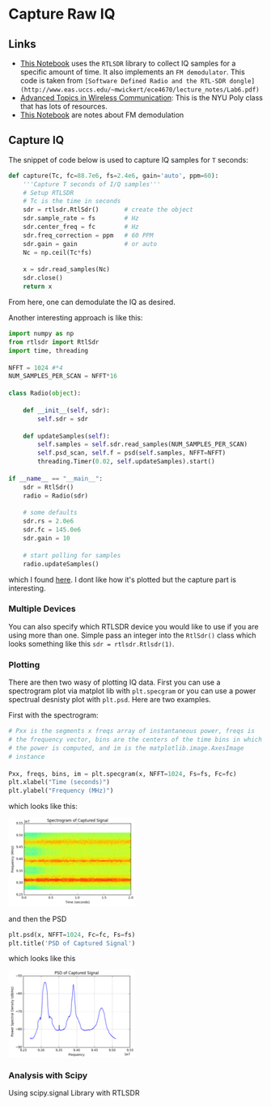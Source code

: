 # Capture Raw IQ

## Links
- [This Notebook](https://github.com/nejohnson2/misc-notebooks/blob/master/rtlsdr.ipynb) uses the ```RTLSDR``` library to collect IQ samples for a specific amount of time.  It also implements an ```FM demodulator```.  This code is taken from ```[Software Defined Radio and the RTL-SDR dongle](http://www.eas.uccs.edu/~mwickert/ece4670/lecture_notes/Lab6.pdf)```
- [Advanced Topics in Wireless Communication](http://witestlab.poly.edu/~ffund/el9043/): This is the NYU Poly class that has lots of resources.
- [This Notebook](http://localhost:8888/notebooks/SDR_Lab_1.ipynb) are notes about FM demodulation

## Capture IQ

The snippet of code below is used to capture IQ samples for ```T``` seconds:

```python
def capture(Tc, fc=88.7e6, fs=2.4e6, gain='auto', ppm=60):
    '''Capture T seconds of I/Q samples'''
    # Setup RTLSDR
    # Tc is the time in seconds
    sdr = rtlsdr.RtlSdr()       # create the object
    sdr.sample_rate = fs        # Hz
    sdr.center_freq = fc        # Hz
    sdr.freq_correction = ppm   # 60 PPM
    sdr.gain = gain             # or auto
    Nc = np.ceil(Tc*fs)
    
    x = sdr.read_samples(Nc)
    sdr.close()
    return x
```
From here, one can demodulate the IQ as desired.

Another interesting approach is like this:

```python
import numpy as np
from rtlsdr import RtlSdr
import time, threading

NFFT = 1024 #*4
NUM_SAMPLES_PER_SCAN = NFFT*16

class Radio(object):

    def __init__(self, sdr):
        self.sdr = sdr

    def updateSamples(self):
        self.samples = self.sdr.read_samples(NUM_SAMPLES_PER_SCAN)
        self.psd_scan, self.f = psd(self.samples, NFFT=NFFT)
        threading.Timer(0.02, self.updateSamples).start()

if __name__ == "__main__":
    sdr = RtlSdr()
    radio = Radio(sdr)

    # some defaults
    sdr.rs = 2.0e6
    sdr.fc = 145.0e6
    sdr.gain = 10

    # start polling for samples
    radio.updateSamples()
```

which I found [here](https://github.com/irl/websdr-plus/blob/5a7b18889e5ebb6e40d3efcc880252e711b5be0b/app.py).  I dont like how it's plotted but the capture part is interesting.

### Multiple Devices
You can also specify which RTLSDR device you would like to use if you are using more than one.  Simple pass an integer into the ```RtlSdr()``` class which looks something like this ```sdr = rtlsdr.Rtlsdr(1)```.

### Plotting
There are then two wasy of plotting IQ data.  First you can use a spectrogram plot via matplot lib with ```plt.specgram``` or you can use a power spectrual desnisty plot with ```plt.psd```.  Here are two examples.

First with the spectrogram:

```python
# Pxx is the segments x freqs array of instantaneous power, freqs is
# the frequency vector, bins are the centers of the time bins in which
# the power is computed, and im is the matplotlib.image.AxesImage
# instance

Pxx, freqs, bins, im = plt.specgram(x, NFFT=1024, Fs=fs, Fc=fc)
plt.xlabel("Time (seconds)")
plt.ylabel("Frequency (MHz)")
```
which looks like this:

<img src="docs/specgram.png" alt="specgram" width="250"/>

and then the PSD

```python
plt.psd(x, NFFT=1024, Fc=fc, Fs=fs)
plt.title('PSD of Captured Signal')
```

which looks like this

<img src="docs/psd.png" alt="psd" width="250"/>

### Analysis with Scipy
Using scipy.signal Library with RTLSDR
